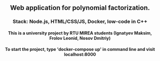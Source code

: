 <div id="header" align="center">
  <h2>Web application for polynomial factorization.</h2> 
  <h3>Stack: Node.js, HTML/CSS/JS, Docker, low-code in C++</h3>
  <h4>This is a university project by RTU MIREA students (Ignatyev Maksim, Frolov Leonid, Nosov Dmitriy)</h3>
  <h4>To start the project, type 'docker-compose up' in command line and visit localhost:8000</h3>
</div>
